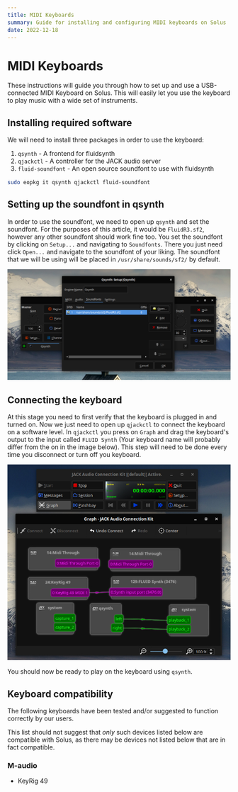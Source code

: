 ```yaml
---
title: MIDI Keyboards
summary: Guide for installing and configuring MIDI keyboards on Solus
date: 2022-12-18
---
```


# MIDI Keyboards

These instructions will guide you through how to set up and use a USB-connected MIDI Keyboard on Solus. This will easily let you use the keyboard to play music with a wide set of instruments.

## Installing required software

We will need to install three packages in order to use the keyboard:

1. `qsynth` - A frontend for fluidsynth
2. `qjackctl` - A controller for the JACK audio server
3. `fluid-soundfont` - An open source soundfont to use with fluidsynth

``` bash
sudo eopkg it qsynth qjackctl fluid-soundfont
```

## Setting up the soundfont in qsynth

In order to use the soundfont, we need to open up `qsynth` and set the soundfont. For the purposes of this article, it would be `FluidR3.sf2`, however any other soundfont should work fine too. You set the soundfont by clicking on `Setup...` and navigating to `Soundfonts`. There you just need click `Open...` and navigate to the soundfont of your liking. The soundfont that we will be using will be placed in `/usr/share/sounds/sf2/` by default.

![QSynth SoundFont](qsynth-soundfont.jpg)

## Connecting the keyboard

At this stage you need to first verify that the keyboard is plugged in and turned on. Now we just need to open up `qjackctl` to connect the keyboard on a software level. In `qjackctl` you press on `Graph` and drag the keyboard's output to the input called `FLUID Synth` (Your keyboard name will probably differ from the on in the image below). This step will need to be done every time you disconnect or turn off you keyboard.

![QJackCtl Connect](qjackctl-connect.jpg)

You should now be ready to play on the keyboard using `qsynth`.

## Keyboard compatibility

The following keyboards have been tested and/or suggested to function correctly by our users.

This list should not suggest that *only* such devices listed below are compatible with Solus, as there may be devices not listed below that are in fact compatible.

### M-audio

- KeyRig 49
